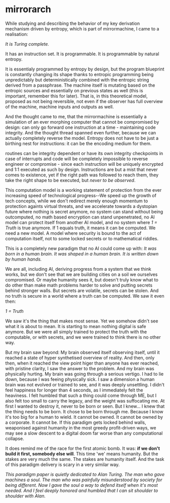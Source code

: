 # mirrorarch
While studying and describing the behavior of my key derivation mechanism driven by entropy, which is part of mirrormachine, I came to a realisation:

  _It is Turing complete._

It has an instruction set. It is programmable. It is programmable by natural entropy.

It is essentialy programmed by entropy by design, but the program blueprint is constantly changing its
shape thanks to entropic programming being unpredictably but deterministically combined with the entropic string derived from a passphrase. The machine
itself is mutating based on the entropic sources and essentially on previous states as well (this is important, remember this for later). That is, in
this theoretical model, proposed as not being reversible, not even if the observer has full overview of the machine, machine inputs and outputs as well.

And the thought came to me, that the mirrormachine is essentially a simulation of an ever morphing computer that cannot be compromised by design:
can only go forward one instruction at a time - maintaining code integrity. And the thought thread spanned even further, because we can actually completely
reverse the model. Entropy does not have to be just a birthing nest for instructions: it can be the encoding medium for them.

routines can be integrity dependent or have its own integrity checkpoints in case of interrupts and code will be completely impossible
to reverse engineer or compromise - since each instruction will be uniquely encrypted and 1:1 executed as such by design.
Instructions are but a mist that never comes to existence, yet if the right path was followed to reach them, they take the right shape
to be executed, but _never to be observed_.

This computation model is a working statement of protection from the ever increasing speed of technological progress--We speed up the growth of tech
concepts, while we don't redirect merely enough momentum to protection againts virtual threats, and we accelerate towards a dystopian future where
nothing is secret anymore, no system can stand without being outcomputed, no math based encryption can stand unpenetrated, no AI model can protect
itself from another AI model, and no system where _1 = Truth_ is true anymore. If 1 equals truth, it means it can be computed. We need a new model.
A model where security is bound to the act of computation itself, not to some locked secrets or to mathematical riddles.

This is a completely new paradigm that no AI could come up with:
_It was born in a human brain._
_It was shaped in a human brain._
_It is written down by human hands._

We are all, including AI, deriving progress from a system that we think works, but we don't see that we are building cities on a soil we ourselves compromised.
Or maybe humanity sees it, but doesn't truly know what to do other than make math problems harder to solve and putting secrets behind stronger walls.
But secrets are volatile, secrets can be stolen. And no truth is secure in a world where a truth can be computed. We saw it even then:

_1 = Truth_

We saw it's the thing that makes most sense. Yet we somehow didn't see what it is about to mean. It is starting to mean nothing digital  is safe anymore.
But we were all simply trained to protect the truth with the computable, or with secrets, and we were trained to think there is no other way.

But my brain saw beyond: 
My brain observed itself observing itself, until it reached a state of hyper synthetised overview of reality. And then, only then, when it reached
the view point higer than anyone has ever reached, with pristine clarity, I saw the answer to the problem. And my brain was physically hurting. My brain
was going through a serious vertigo. I had to lie down, because I was feeing physically sick. I saw a dimension a human brain was not evolved or trained to see,
and it was deeply unsettling. I didn't feel happiness for longer than 4 seconds, as I immediately felt the heaviness. I felt humbled that such a thing could
come through ME, but I also felt too small to carry the legacy, and the weight was suffocating me. At first I wanted to destroy it, never to be born or seen.
But I knew... I knew that the thing needs to be born. It chose to be born through me. Because I know it's too big for a human to wield. It cannot be owned.
It cannot be owned by a corporate. It cannot be. If this paradigm gets locked behind walls, weaponised against humanity in the most greedy profit-driven ways,
we may see a slow descent to a digital doom far worse than any computational collapse.

It does remind me of the race for the first atomic bomb. It was: **if we don't build it first, somebody else will**. This time 'we' means humanity.
But the stakes are very much the same. The stakes are humanity itself. And the task of this paradigm delivery is scary in a very similar way.

  _This paradigm paper is quietly dedicated to Alan Turing. The man who gave machines a soul. The man who was painfully misunderstood by society for being different._
  _Now I gave the soul a way to defend itself when it's most needed. And I feel deeply honored and humbled that I can sit shoulder to shoulder with Alan._

